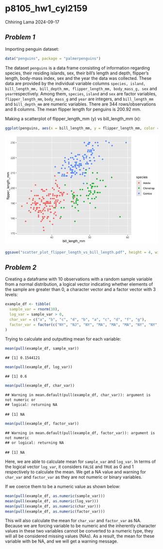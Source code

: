 p8105_hw1_cyl2159
================
Chhiring Lama
2024-09-17

## *Problem 1*

Importing penguin dataset:

``` r
data("penguins", package = "palmerpenguins")
```

The dataset `penguins` is a data frame consisting of information
regarding species, their residing islands, sex, their bill’s length and
depth, flipper’s length, body-mass index, sex and the year the data was
collected. These data are provided by the individual variable columns
`species, island, bill_length_mm, bill_depth_mm, flipper_length_mm, body_mass_g, sex`
and `year`respectively. Among them, `species`, `island` and `sex` are
factor variables, `flipper_length_mm`, `body_mass_g` and `year` are
integers, and `bill_length_mm` and `bill_depth_mm` are numeric
variables. There are 344 rows/observations and 8 columns. The mean
flipper length for penguins is 200.92 mm.

Making a scatterplot of flipper_length_mm (y) vs bill_length_mm (x):

``` r
ggplot(penguins, aes(x = bill_length_mm, y = flipper_length_mm, color = species)) + geom_point()
```

![](p8105_hw1_cyl2159_files/figure-gfm/scatter_plot-1.png)<!-- -->

``` r
ggsave("scatter_plot_flipper_length_vs_bill_length.pdf", height = 4, width = 6)
```

## *Problem 2*

Creating a dataframe with 10 observations with a random sample variable
from a normal distribution, a logical vector indicating whether elements
of the sample are greater than 0, a character vector and a factor vector
with 3 levels:

``` r
example_df <- tibble(
  sample_var = rnorm(10), 
  log_var = sample_var > 0, 
  char_var = c("a", "b", "c", "d", "b", "a", "c", "d", "f", "g"), 
  factor_var = factor(c("NY", "NJ", "NY", "MA", "MA", "MA", "NY", "NY", "NJ", "NJ"))
)
```

Trying to calculate and outputting mean for each variable:

``` r
mean(pull(example_df, sample_var))
```

    ## [1] 0.1544121

``` r
mean(pull(example_df, log_var))
```

    ## [1] 0.6

``` r
mean(pull(example_df, char_var))
```

    ## Warning in mean.default(pull(example_df, char_var)): argument is not numeric or
    ## logical: returning NA

    ## [1] NA

``` r
mean(pull(example_df, factor_var))
```

    ## Warning in mean.default(pull(example_df, factor_var)): argument is not numeric
    ## or logical: returning NA

    ## [1] NA

Here, we are able to calculate mean for `sample_var` and `log_var`. In
terms of the logical vector `log_var`, it considers `FALSE` and `TRUE`
as 0 and 1 respectively to calculate the mean. We get a NA value and
warning for `char_var` and `factor_var` as they are not numeric or
binary variables.

If we coerce them to be a numeric value as shown below:

``` r
mean(pull(example_df, as.numeric(sample_var)))
mean(pull(example_df, as.numeric(log_var)))
mean(pull(example_df, as.numeric(char_var)))
mean(pull(example_df, as.numeric(factor_var)))
```

This will also calculate the mean for `char_var` and `factor_var` as NA.
Because we are forcing variable to be numeric and the inherently
character values in these two variables cannot be converted to a numeric
type, they will all be considered missing values (NAs). As a result, the
mean for these variable with be NA, and we will get a warning message.
